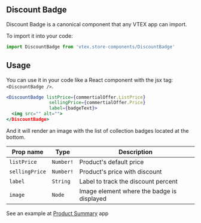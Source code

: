 ## Discount Badge
Discount Badge is a canonical component that any VTEX app can import.

To import it into your code: 
```js
import DiscountBadge from 'vtex.store-components/DiscountBadge'
```

## Usage
You can use it in your code like a React component with the jsx tag: `<DiscountBadge />`. 
```jsx
<DiscountBadge listPrice={commertialOffer.ListPrice}
                sellingPrice={commertialOffer.Price}
                label={badgeText}> 
  <img src="" alt="">
</DiscountBadge>
```

And it will render an image with the list of collection badges located at the bottom.

| Prop name              | Type       | Description                                                                 |
| ---------------------- | ---------- | --------------------------------------------------------------------------- |
| `listPrice`            | `Number!`  | Product's default price                                                     |
| `sellingPrice`         | `Number!`  | Product's price with discount                                               |
| `label`                | `String`   | Label to track the discount percent                                         |
| `image`                | `Node`     | Image element where the badge is displayed                                  |

See an example at [Product Summary](https://github.com/vtex-apps/product-summary/blob/master/react/ProductSummary.js#L60) app
